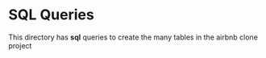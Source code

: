 # SQL Queries
This directory has __sql__ queries to create the many tables in the airbnb clone project